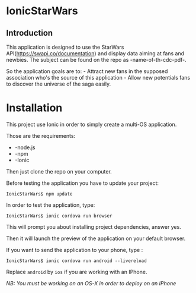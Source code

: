 # IonicStarWars


## Introduction

This application is designed to use the StarWars API(https://swapi.co/documentation) and display data
aiming at fans and newbies. The subject can be found on the repo as -name-of-th-cdc-pdf-.


So the application goals are to:
            - Attract new fans in the supposed association who's the source of this application
            - Allow new potentials fans to discover the universe of the saga easily.


# Installation

This project use Ionic in order to simply create a multi-OS application.

Those are the requirements:
  * -node.js
  * -npm
  * -Ionic


Then just clone the repo on your computer.

Before testing the application you have to update your project:

```{r, engine='bash', count_lines}
IonicStarWars$ npm update
```

In order to test the application, type:

```{r, engine='bash', count_lines}
IonicStarWars$ ionic cordova run browser
```
This will prompt you about installing project dependencies, answer yes.

Then it will launch the preview of the application on your default browser.


If you want to send the application to your phone, type :

```{r, engine='bash', count_lines}
IonicStarWars$ ionic cordova run android --livereload
```

Replace `android` by `ios` if you are working with an IPhone.

*NB: You must be working on an OS-X in order to deploy on an IPhone*
